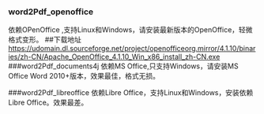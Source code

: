 ### word2Pdf_openoffice
依赖OPenOffice ,支持Linux和Windows，请安装最新版本的OpenOffice，轻微格式变形。
##下载地址
https://udomain.dl.sourceforge.net/project/openofficeorg.mirror/4.1.10/binaries/zh-CN/Apache_OpenOffice_4.1.10_Win_x86_install_zh-CN.exe
###word2Pdf_documents4j
依赖MS Office,只支持Windows，请安装MS Office Word 2010+版本，效果最佳，格式无损。

###word2Pdf_libreoffice
 依赖Libre Office，支持Linux和Windows，安装依赖Libre Office。效果最差。
